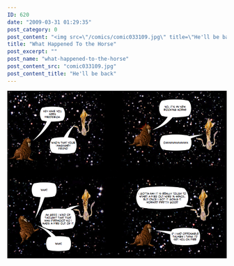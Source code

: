 ```yaml
---
ID: 620
date: "2009-03-31 01:29:35"
post_category: 0
post_content: "<img src=\"/comics/comic033109.jpg\" title=\"He'll be back\" />"
title: "What Happened To the Horse"
post_excerpt: ""
post_name: "what-happened-to-the-horse"
post_content_src: "comic033109.jpg"
post_content_title: "He'll be back"
---
```



[![He'll be back](/comics-hi-res/comic033109.jpg)](/comics-hi-res/comic033109.jpg "He'll be back")
